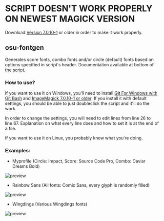 # SCRIPT DOESN'T WORK PROPERLY ON NEWEST MAGICK VERSION
Download [Version 7.0.10-1](https://imagemagick.org/download/windows/releases/ImageMagick-7.0.10-2.7z) or older in order to make it work properly.

## osu-fontgen

Generates score fonts, combo fonts and/or circle (default) fonts based on options specified in script's header.
Documentation available at bottom of the script.

### How to use?

If you want to use it on Windows, you'll need to install [Git For Windows with Git Bash](https://gitforwindows.org/)
and [ImageMagick 7.0.10-1 or older](https://imagemagick.org/download/windows/releases/ImageMagick-7.0.10-2.7z). If you install it
with default settings, you
should be able to just doubleclick the script and it'll do the work.

In order to change the settings, you will need to edit lines from line 26 to line 67. Explanation on what every line does and
how to set it is at the end of a file.

If you want to use it on Linux, you probably know what you're doing.

### Examples:

* Myprofile (Circle: Impact, Score: Source Code Pro, Combo: Caviar Dreams Bold)

![preview](https://i.imgur.com/ohERDmM.jpg)

* Rainbow Sans (All fonts: Comic Sans, every glyph is randomly filled)

![preview](https://i.imgur.com/naGJCeb.jpg)

* Wingdings (Various Wingdings fonts)

![preview](https://i.imgur.com/vebDzcU.jpg)
